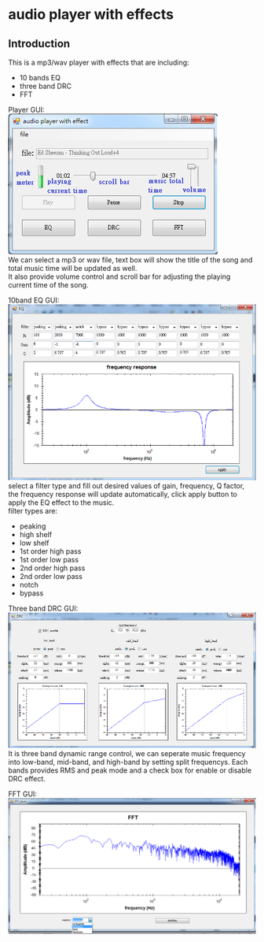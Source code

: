 # audio player with effects

## Introduction
This is a mp3/wav player with effects that are including:
- 10 bands EQ
- three band DRC
- FFT

Player GUI:    
![Alt text](https://github.com/heyheychen/audio-player-with-effects/blob/master/pic/audioplayer_marked.png?raw=true)    
We can select a mp3 or wav file, text box will show the title of the song and total music time will be updated as well.   
It also provide volume control and scroll bar for adjusting the playing current time of the song.   

10band EQ GUI:    
![Alt text](https://github.com/heyheychen/audio-player-with-effects/blob/master/pic/EQ.png?raw=true)  
select a filter type and fill out desired values of gain, frequency, Q factor, the frequency response will update automatically, click apply button to apply the EQ effect to the music.   
filter types are:   
- peaking
- high shelf
- low shelf
- 1st order high pass
- 1st order low pass
- 2nd order high pass
- 2nd order low pass
- notch
- bypass    

Three band DRC GUI:   
![Alt text](https://github.com/heyheychen/audio-player-with-effects/blob/master/pic/MBDRC.png?raw=true)  
It is three band dynamic range control, we can seperate music frequency into low-band, mid-band, and high-band by setting split frequencys. Each bands provides RMS and peak mode and a check box for enable or disable DRC effect.

FFT GUI:    
![Alt text](https://github.com/heyheychen/audio-player-with-effects/blob/master/pic/FFT.png?raw=true)  
